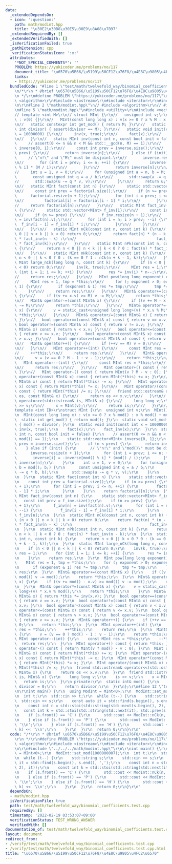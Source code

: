 ```yaml
---
data:
  _extendedDependsOn:
  - icon: ':question:'
    path: math/modint.hpp
    title: "\u30E2\u30B8\u30E5\u30E9\u8A08\u7B97"
  _extendedRequiredBy: []
  _extendedVerifiedWith: []
  _isVerificationFailed: true
  _pathExtension: cpp
  _verificationStatusIcon: ':x:'
  attributes:
    '*NOT_SPECIAL_COMMENTS*': ''
    PROBLEM: https://yukicoder.me/problems/no/117
    document_title: "\u6570\u5B66/\u5199\u50CF12\u76F8/\u4E8C\u9805\u4FC2\u6570"
    links:
    - https://yukicoder.me/problems/no/117
  bundledCode: "#line 1 \"test/math/twelvefold_way/binomial_coefficients.test.cpp\"\
    \n/*\r\n * @brief \u6570\u5B66/\u5199\u50CF12\u76F8/\u4E8C\u9805\u4FC2\u6570\r\
    \n */\r\n#define PROBLEM \"https://yukicoder.me/problems/no/117\"\r\n\r\n#include\
    \ <algorithm>\r\n#include <iostream>\r\n#include <iterator>\r\n#include <string>\r\
    \n\r\n#line 2 \"math/modint.hpp\"\n// #include <algorithm>\r\n// #include <cassert>\r\
    \n#line 5 \"math/modint.hpp\"\n#include <utility>\r\n#include <vector>\r\n\r\n\
    // template <int M>\r\n// struct MInt {\r\n//   unsigned int v;\r\n//   MInt()\
    \ : v(0) {}\r\n//   MInt(const long long x) : v(x >= 0 ? x % M : x % M + M) {}\r\
    \n//   static constexpr int get_mod() { return M; }\r\n//   static void set_mod(const\
    \ int divisor) { assert(divisor == M); }\r\n//   static void init(const int x\
    \ = 10000000) {\r\n//     inv(x, true);\r\n//     fact(x);\r\n//     fact_inv(x);\r\
    \n//   }\r\n//   static MInt inv(const int n, const bool init = false) {\r\n//\
    \     // assert(0 <= n && n < M && std::__gcd(n, M) == 1);\r\n//     static std::vector<MInt>\
    \ inverse{0, 1};\r\n//     const int prev = inverse.size();\r\n//     if (n <\
    \ prev) {\r\n//       return inverse[n];\r\n//     } else if (init) {\r\n//  \
    \     // \"n!\" and \"M\" must be disjoint.\r\n//       inverse.resize(n + 1);\r\
    \n//       for (int i = prev; i <= n; ++i) {\r\n//         inverse[i] = -inverse[M\
    \ % i] * (M / i);\r\n//       }\r\n//       return inverse[n];\r\n//     }\r\n\
    //     int u = 1, v = 0;\r\n//     for (unsigned int a = n, b = M; b;) {\r\n//\
    \       const unsigned int q = a / b;\r\n//       std::swap(a -= q * b, b);\r\n\
    //       std::swap(u -= q * v, v);\r\n//     }\r\n//     return u;\r\n//   }\r\
    \n//   static MInt fact(const int n) {\r\n//     static std::vector<MInt> factorial{1};\r\
    \n//     const int prev = factorial.size();\r\n//     if (n >= prev) {\r\n// \
    \      factorial.resize(n + 1);\r\n//       for (int i = prev; i <= n; ++i) {\r\
    \n//         factorial[i] = factorial[i - 1] * i;\r\n//       }\r\n//     }\r\n\
    //     return factorial[n];\r\n//   }\r\n//   static MInt fact_inv(const int n)\
    \ {\r\n//     static std::vector<MInt> f_inv{1};\r\n//     const int prev = f_inv.size();\r\
    \n//     if (n >= prev) {\r\n//       f_inv.resize(n + 1);\r\n//       f_inv[n]\
    \ = inv(fact(n).v);\r\n//       for (int i = n; i > prev; --i) {\r\n//       \
    \  f_inv[i - 1] = f_inv[i] * i;\r\n//       }\r\n//     }\r\n//     return f_inv[n];\r\
    \n//   }\r\n//   static MInt nCk(const int n, const int k) {\r\n//     if (n <\
    \ 0 || n < k || k < 0) return 0;\r\n//     return fact(n) * (n - k < k ? fact_inv(k)\
    \ * fact_inv(n - k) :\r\n//                                   fact_inv(n - k)\
    \ * fact_inv(k));\r\n//   }\r\n//   static MInt nPk(const int n, const int k)\
    \ {\r\n//     return n < 0 || n < k || k < 0 ? 0 : fact(n) * fact_inv(n - k);\r\
    \n//   }\r\n//   static MInt nHk(const int n, const int k) {\r\n//     return\
    \ n < 0 || k < 0 ? 0 : (k == 0 ? 1 : nCk(n + k - 1, k));\r\n//   }\r\n//   static\
    \ MInt large_nCk(long long n, const int k) {\r\n//     if (n < 0 || n < k || k\
    \ < 0) return 0;\r\n//     inv(k, true);\r\n//     MInt res = 1;\r\n//     for\
    \ (int i = 1; i <= k; ++i) {\r\n//       res *= inv(i) * n--;\r\n//     }\r\n\
    //     return res;\r\n//   }\r\n//   MInt pow(long long exponent) const {\r\n\
    //     MInt res = 1, tmp = *this;\r\n//     for (; exponent > 0; exponent >>=\
    \ 1) {\r\n//       if (exponent & 1) res *= tmp;\r\n//       tmp *= tmp;\r\n//\
    \     }\r\n//     return res;\r\n//   }\r\n//   MInt& operator+=(const MInt& x)\
    \ {\r\n//     if ((v += x.v) >= M) v -= M;\r\n//     return *this;\r\n//   }\r\
    \n//   MInt& operator-=(const MInt& x) {\r\n//     if ((v += M - x.v) >= M) v\
    \ -= M;\r\n//     return *this;\r\n//   }\r\n//   MInt& operator*=(const MInt&\
    \ x) {\r\n//     v = static_cast<unsigned long long>(v) * x.v % M;\r\n//     return\
    \ *this;\r\n//   }\r\n//   MInt& operator/=(const MInt& x) { return *this *= inv(x.v);\
    \ }\r\n//   bool operator==(const MInt& x) const { return v == x.v; }\r\n//  \
    \ bool operator!=(const MInt& x) const { return v != x.v; }\r\n//   bool operator<(const\
    \ MInt& x) const { return v < x.v; }\r\n//   bool operator<=(const MInt& x) const\
    \ { return v <= x.v; }\r\n//   bool operator>(const MInt& x) const { return v\
    \ > x.v; }\r\n//   bool operator>=(const MInt& x) const { return v >= x.v; }\r\
    \n//   MInt& operator++() {\r\n//     if (++v == M) v = 0;\r\n//     return *this;\r\
    \n//   }\r\n//   MInt operator++(int) {\r\n//     const MInt res = *this;\r\n\
    //     ++*this;\r\n//     return res;\r\n//   }\r\n//   MInt& operator--() {\r\
    \n//     v = (v == 0 ? M - 1 : v - 1);\r\n//     return *this;\r\n//   }\r\n//\
    \   MInt operator--(int) {\r\n//     const MInt res = *this;\r\n//     --*this;\r\
    \n//     return res;\r\n//   }\r\n//   MInt operator+() const { return *this;\
    \ }\r\n//   MInt operator-() const { return MInt(v ? M - v : 0); }\r\n//   MInt\
    \ operator+(const MInt& x) const { return MInt(*this) += x; }\r\n//   MInt operator-(const\
    \ MInt& x) const { return MInt(*this) -= x; }\r\n//   MInt operator*(const MInt&\
    \ x) const { return MInt(*this) *= x; }\r\n//   MInt operator/(const MInt& x)\
    \ const { return MInt(*this) /= x; }\r\n//   friend std::ostream& operator<<(std::ostream&\
    \ os, const MInt& x) {\r\n//     return os << x.v;\r\n//   }\r\n//   friend std::istream&\
    \ operator>>(std::istream& is, MInt& x) {\r\n//     long long v;\r\n//     is\
    \ >> v;\r\n//     x = MInt(v);\r\n//     return is;\r\n//   }\r\n// };\r\n\r\n\
    template <int ID>\r\nstruct MInt {\r\n  unsigned int v;\r\n  MInt() : v(0) {}\r\
    \n  MInt(const long long x) : v(x >= 0 ? x % mod() : x % mod() + mod()) {}\r\n\
    \  static int get_mod() { return mod(); }\r\n  static void set_mod(const int divisor)\
    \ { mod() = divisor; }\r\n  static void init(const int x = 10000000) {\r\n   \
    \ inv(x, true);\r\n    fact(x);\r\n    fact_inv(x);\r\n  }\r\n  static MInt inv(const\
    \ int n, const bool init = false) {\r\n    // assert(0 <= n && n < mod() && std::__gcd(x,\
    \ mod()) == 1);\r\n    static std::vector<MInt> inverse{0, 1};\r\n    const int\
    \ prev = inverse.size();\r\n    if (n < prev) {\r\n      return inverse[n];\r\n\
    \    } else if (init) {\r\n      // \"n!\" and \"mod()\" must be disjoint.\r\n\
    \      inverse.resize(n + 1);\r\n      for (int i = prev; i <= n; ++i) {\r\n \
    \       inverse[i] = -inverse[mod() % i] * (mod() / i);\r\n      }\r\n      return\
    \ inverse[n];\r\n    }\r\n    int u = 1, v = 0;\r\n    for (unsigned int a = n,\
    \ b = mod(); b;) {\r\n      const unsigned int q = a / b;\r\n      std::swap(a\
    \ -= q * b, b);\r\n      std::swap(u -= q * v, v);\r\n    }\r\n    return u;\r\
    \n  }\r\n  static MInt fact(const int n) {\r\n    static std::vector<MInt> factorial{1};\r\
    \n    const int prev = factorial.size();\r\n    if (n >= prev) {\r\n      factorial.resize(n\
    \ + 1);\r\n      for (int i = prev; i <= n; ++i) {\r\n        factorial[i] = factorial[i\
    \ - 1] * i;\r\n      }\r\n    }\r\n    return factorial[n];\r\n  }\r\n  static\
    \ MInt fact_inv(const int n) {\r\n    static std::vector<MInt> f_inv{1};\r\n \
    \   const int prev = f_inv.size();\r\n    if (n >= prev) {\r\n      f_inv.resize(n\
    \ + 1);\r\n      f_inv[n] = inv(fact(n).v);\r\n      for (int i = n; i > prev;\
    \ --i) {\r\n        f_inv[i - 1] = f_inv[i] * i;\r\n      }\r\n    }\r\n    return\
    \ f_inv[n];\r\n  }\r\n  static MInt nCk(const int n, const int k) {\r\n    if\
    \ (n < 0 || n < k || k < 0) return 0;\r\n    return fact(n) * (n - k < k ? fact_inv(k)\
    \ * fact_inv(n - k) :\r\n                                  fact_inv(n - k) * fact_inv(k));\r\
    \n  }\r\n  static MInt nPk(const int n, const int k) {\r\n    return n < 0 ||\
    \ n < k || k < 0 ? 0 : fact(n) * fact_inv(n - k);\r\n  }\r\n  static MInt nHk(const\
    \ int n, const int k) {\r\n    return n < 0 || k < 0 ? 0 : (k == 0 ? 1 : nCk(n\
    \ + k - 1, k));\r\n  }\r\n  static MInt large_nCk(long long n, const int k) {\r\
    \n    if (n < 0 || n < k || k < 0) return 0;\r\n    inv(k, true);\r\n    MInt\
    \ res = 1;\r\n    for (int i = 1; i <= k; ++i) {\r\n      res *= inv(i) * n--;\r\
    \n    }\r\n    return res;\r\n  }\r\n  MInt pow(long long exponent) const {\r\n\
    \    MInt res = 1, tmp = *this;\r\n    for (; exponent > 0; exponent >>= 1) {\r\
    \n      if (exponent & 1) res *= tmp;\r\n      tmp *= tmp;\r\n    }\r\n    return\
    \ res;\r\n  }\r\n  MInt& operator+=(const MInt& x) {\r\n    if ((v += x.v) >=\
    \ mod()) v -= mod();\r\n    return *this;\r\n  }\r\n  MInt& operator-=(const MInt&\
    \ x) {\r\n    if ((v += mod() - x.v) >= mod()) v -= mod();\r\n    return *this;\r\
    \n  }\r\n  MInt& operator*=(const MInt& x) {\r\n    v = static_cast<unsigned long\
    \ long>(v) * x.v % mod();\r\n    return *this;\r\n    }\r\n  MInt& operator/=(const\
    \ MInt& x) { return *this *= inv(x.v); }\r\n  bool operator==(const MInt& x) const\
    \ { return v == x.v; }\r\n  bool operator!=(const MInt& x) const { return v !=\
    \ x.v; }\r\n  bool operator<(const MInt& x) const { return v < x.v; }\r\n  bool\
    \ operator<=(const MInt& x) const { return v <= x.v; }\r\n  bool operator>(const\
    \ MInt& x) const { return v > x.v; }\r\n  bool operator>=(const MInt& x) const\
    \ { return v >= x.v; }\r\n  MInt& operator++() {\r\n    if (++v == mod()) v =\
    \ 0;\r\n    return *this;\r\n  }\r\n  MInt operator++(int) {\r\n    const MInt\
    \ res = *this;\r\n    ++*this;\r\n    return res;\r\n  }\r\n  MInt& operator--()\
    \ {\r\n    v = (v == 0 ? mod() - 1 : v - 1);\r\n    return *this;\r\n  }\r\n \
    \ MInt operator--(int) {\r\n    const MInt res = *this;\r\n    --*this;\r\n  \
    \  return res;\r\n  }\r\n  MInt operator+() const { return *this; }\r\n  MInt\
    \ operator-() const { return MInt(v ? mod() - v : 0); }\r\n  MInt operator+(const\
    \ MInt& x) const { return MInt(*this) += x; }\r\n  MInt operator-(const MInt&\
    \ x) const { return MInt(*this) -= x; }\r\n  MInt operator*(const MInt& x) const\
    \ { return MInt(*this) *= x; }\r\n  MInt operator/(const MInt& x) const { return\
    \ MInt(*this) /= x; }\r\n  friend std::ostream& operator<<(std::ostream& os, const\
    \ MInt& x) {\r\n    return os << x.v;\r\n  }\r\n  friend std::istream& operator>>(std::istream&\
    \ is, MInt& x) {\r\n    long long v;\r\n    is >> v;\r\n    x = MInt(v);\r\n \
    \   return is;\r\n  }\r\n private:\r\n  static int& mod() {\r\n    static int\
    \ divisor = 0;\r\n    return divisor;\r\n  }\r\n};\r\n#line 12 \"test/math/twelvefold_way/binomial_coefficients.test.cpp\"\
    \n\r\nint main() {\r\n  using ModInt = MInt<0>;\r\n  ModInt::set_mod(1000000007);\r\
    \n  int t;\r\n  std::cin >> t;\r\n  while (t--) {\r\n    std::string s;\r\n  \
    \  std::cin >> s;\r\n    const auto it = std::find(s.begin(), s.end(), ',');\r\
    \n    const int n = std::stoi(std::string(std::next(s.begin(), 2), it));\r\n \
    \   const int k = std::stoi(std::string(std::next(it), std::prev(s.end())));\r\
    \n    if (s.front() == 'C') {\r\n      std::cout << ModInt::nCk(n, k) << '\\n';\r\
    \n    } else if (s.front() == 'P') {\r\n      std::cout << ModInt::nPk(n, k) <<\
    \ '\\n';\r\n    } else if (s.front() == 'H') {\r\n      std::cout << ModInt::nHk(n,\
    \ k) << '\\n';\r\n    }\r\n  }\r\n  return 0;\r\n}\r\n"
  code: "/*\r\n * @brief \u6570\u5B66/\u5199\u50CF12\u76F8/\u4E8C\u9805\u4FC2\u6570\
    \r\n */\r\n#define PROBLEM \"https://yukicoder.me/problems/no/117\"\r\n\r\n#include\
    \ <algorithm>\r\n#include <iostream>\r\n#include <iterator>\r\n#include <string>\r\
    \n\r\n#include \"../../../math/modint.hpp\"\r\n\r\nint main() {\r\n  using ModInt\
    \ = MInt<0>;\r\n  ModInt::set_mod(1000000007);\r\n  int t;\r\n  std::cin >> t;\r\
    \n  while (t--) {\r\n    std::string s;\r\n    std::cin >> s;\r\n    const auto\
    \ it = std::find(s.begin(), s.end(), ',');\r\n    const int n = std::stoi(std::string(std::next(s.begin(),\
    \ 2), it));\r\n    const int k = std::stoi(std::string(std::next(it), std::prev(s.end())));\r\
    \n    if (s.front() == 'C') {\r\n      std::cout << ModInt::nCk(n, k) << '\\n';\r\
    \n    } else if (s.front() == 'P') {\r\n      std::cout << ModInt::nPk(n, k) <<\
    \ '\\n';\r\n    } else if (s.front() == 'H') {\r\n      std::cout << ModInt::nHk(n,\
    \ k) << '\\n';\r\n    }\r\n  }\r\n  return 0;\r\n}\r\n"
  dependsOn:
  - math/modint.hpp
  isVerificationFile: true
  path: test/math/twelvefold_way/binomial_coefficients.test.cpp
  requiredBy: []
  timestamp: '2022-02-19 03:53:07+09:00'
  verificationStatus: TEST_WRONG_ANSWER
  verifiedWith: []
documentation_of: test/math/twelvefold_way/binomial_coefficients.test.cpp
layout: document
redirect_from:
- /verify/test/math/twelvefold_way/binomial_coefficients.test.cpp
- /verify/test/math/twelvefold_way/binomial_coefficients.test.cpp.html
title: "\u6570\u5B66/\u5199\u50CF12\u76F8/\u4E8C\u9805\u4FC2\u6570"
---
```

